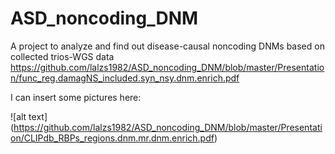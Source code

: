# ASD_noncoding_DNM
A project to analyze and find out disease-causal noncoding DNMs based on collected trios-WGS data 
https://github.com/lalzs1982/ASD_noncoding_DNM/blob/master/Presentation/func_reg.damagNS_included.syn_nsy.dnm.enrich.pdf

I can insert some pictures here:

![alt text] (https://github.com/lalzs1982/ASD_noncoding_DNM/blob/master/Presentation/CLIPdb_RBPs_regions.dnm.mr.dnm.enrich.pdf)
